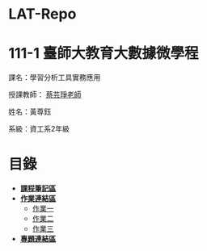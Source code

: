 # LAT-Repo

# 111-1 臺師大教育大數據微學程
課名：學習分析工具實務應用

授課教師： [蔡芸琤老師](https://github.com/pecu?tab=repositories)

姓名：黃尊鈺

系級：資工系2年級

# 目錄
+ [**課程筆記區**]()
+ [**作業連結區**]()
  * [作業一](./week3)
  * [作業二](./week3/hw1_part-2.ipynb)
  * [作業三](./week6/HW3.ipynb)
+ [**專題連結區**]()

